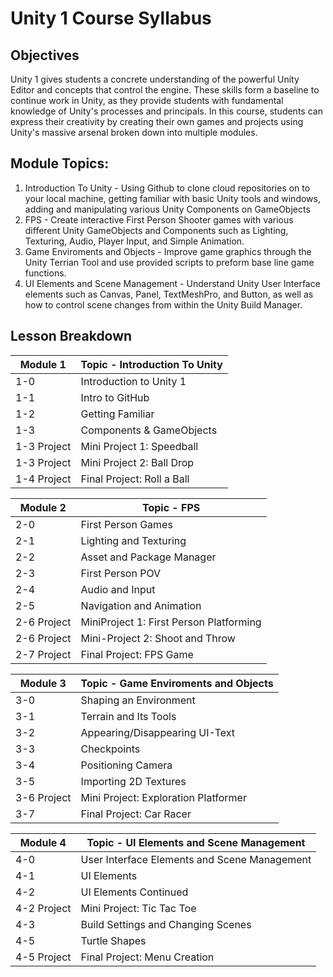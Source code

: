 
# Unity 1 Course Syllabus

## Objectives
Unity 1 gives students a concrete understanding of the powerful Unity Editor and concepts that control the engine. These skills form a baseline to continue work in Unity, as they provide students with fundamental knowledge of Unity's processes and principals. In this course, students can express their creativity by creating their own games and projects using Unity's massive arsenal broken down into multiple modules. 

## Module Topics:

1. Introduction To Unity - Using Github to clone cloud repositories on to your local machine, getting familiar with basic Unity tools and windows, adding and manipulating various Unity Components on GameObjects
2. FPS - Create interactive First Person Shooter games with various different Unity GameObjects and Components such as Lighting, Texturing, Audio, Player Input, and Simple Animation.
3. Game Enviroments and Objects - Improve game graphics through the Unity Terrian Tool and use provided scripts to preform base line game functions.
4. UI Elements and Scene Management - Understand Unity User Interface elements such as Canvas, Panel, TextMeshPro, and Button, as well as how to control scene changes from within the Unity Build Manager.  

## Lesson Breakdown

| Module 1    | Topic - Introduction To Unity|
| ----------- | ---------------------------- |
| 1-0         | Introduction to Unity 1      | 
| 1-1         | Intro to GitHub              |
| 1-2         | Getting Familiar             |
| 1-3         | Components & GameObjects     |
| 1-3 Project | Mini Project 1: Speedball    |
| 1-3 Project | Mini Project 2: Ball Drop    |
| 1-4 Project | Final Project: Roll a Ball   |

| Module 2    | Topic - FPS                   |
| ----------- | ----------------------------- |
| 2-0         | First Person Games            |
| 2-1         | Lighting and Texturing        |
| 2-2         | Asset and Package Manager     |
| 2-3         | First Person POV              |
| 2-4         | Audio and Input               |
| 2-5         | Navigation and Animation      |
| 2-6 Project | MiniProject 1: First Person Platforming      |
| 2-6 Project | Mini-Project 2: Shoot and Throw             |
| 2-7 Project | Final Project: FPS Game       |

| Module 3    | Topic - Game Enviroments and Objects |
| ----------- | ------------------------- |
| 3-0         | Shaping an Environment    |
| 3-1         | Terrain and Its Tools     |
| 3-2         | Appearing/Disappearing UI-Text     |
| 3-3         | Checkpoints               |
| 3-4         | Positioning Camera        |
| 3-5         | Importing 2D Textures     |
| 3-6 Project | Mini Project: Exploration Platformer              |
| 3-7         | Final Project: Car Racer  |

| Module 4    | Topic - UI Elements and Scene Management         |
| ----------- | ------------------------- |
| 4-0         | User Interface Elements and Scene Management            |
| 4-1         | UI Elements               |
| 4-2         | UI Elements Continued     |
| 4-2 Project | Mini Project: Tic Tac Toe |
| 4-3         | Build Settings and Changing Scenes      |
| 4-5         | Turtle Shapes             |
| 4-5 Project | Final Project: Menu Creation     |


